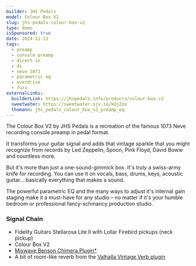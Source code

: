 ```yaml
---
builder: JHS Pedals
model: Colour Box V2
slug: jhs-pedals-colour-box-v2
type: demo
isSponsored: true
date: 2024-11-13
tags:
  - preamp
  - console preamp
  - direct in
  - di
  - neve 1073
  - parametric eq
  - overdrive
  - fuzz
externalLinks:
  builderLink: https://jhspedals.info/products/colour-box-v2
  sweetwater: https://sweetwater.sjv.io/kOjZox
  thomann: jhs_pedals_colour_box_v2_preamp_eq
---
```


The Colour Box V2 by JHS Pedals is a recreation of the famous 1073 Neve recording console preamp in pedal format.

It transforms your guitar signal and adds that vintage sparkle that you might recognize from records by Led Zeppelin, Spoon, Pink Floyd, David Bowie and countless more.

But it's more than just a one-sound-gimmick box. It's truly a swiss-army knife for recording. You can use it on vocals, bass, drums, keys, acoustic guitar... basically everything that makes a sound.

The powerful parametric EQ and the many ways to adjust it's internal gain staging make it a must-have for any studio – no matter if it's your humble bedroom or professional fancy-schmancy production studio.

### Signal Chain

- Fidelity Guitars Stellarosa Lite II with Lollar Firebird pickups (neck pickup)
- Colour Box V2
- [Mixwave Benson Chimera Plugin\*](https://sweetwater.sjv.io/B0N2PL)
- A bit of room-like reverb from the [Valhalla Vintage Verb plugin](https://valhalladsp.com/shop/reverb/valhalla-vintage-verb/)
